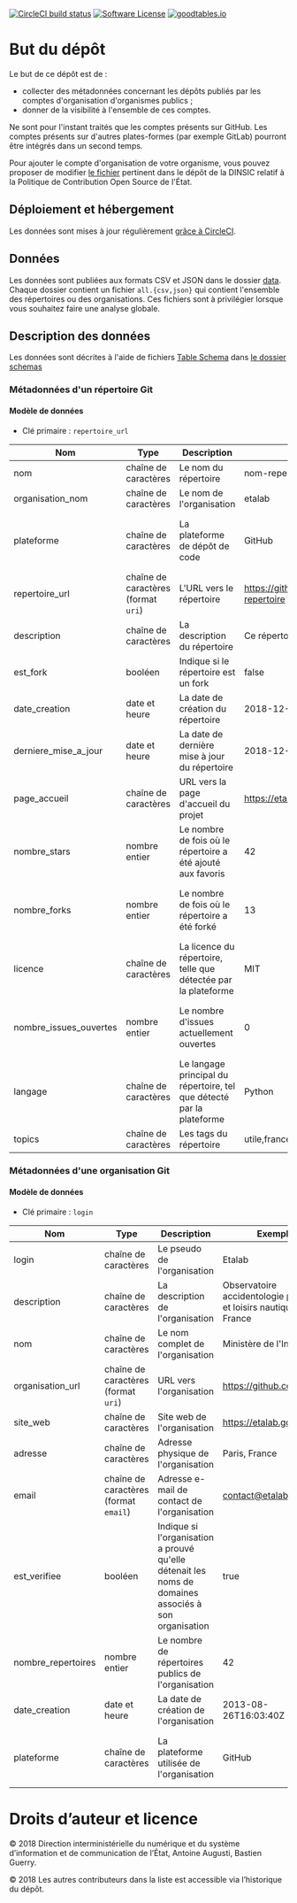 [![CircleCI build status](https://img.shields.io/circleci/project/github/etalab/data-codes-sources-fr.svg?style=flat-square)](https://circleci.com/gh/etalab/data-codes-sources-fr)
[![Software License](https://img.shields.io/badge/License-MIT-orange.svg?style=flat-square)](https://github.com/etalab/data-codes-sources-fr/blob/master/LICENSE.md)
[![goodtables.io](https://goodtables.io/badge/github/etalab/data-codes-sources-fr.svg)](https://goodtables.io/github/etalab/data-codes-sources-fr)

# But du dépôt

Le but de ce dépôt est de :
- collecter des métadonnées concernant les dépôts publiés par les comptes d'organisation d'organismes publics ;
- donner de la visibilité à l'ensemble de ces comptes.

Ne sont pour l'instant traités que les comptes présents sur GitHub. Les comptes présents sur d'autres plates-formes (par exemple GitLab) pourront être intégrés dans un second temps.

Pour ajouter le compte d'organisation de votre organisme, vous pouvez proposer de modifier [le fichier](https://github.com/DISIC/politique-de-contribution-open-source/blob/master/OrgAccounts) pertinent dans le dépôt de la DINSIC relatif à la Politique de Contribution Open Source de l'État.

## Déploiement et hébergement
Les données sont mises à jour régulièrement [grâce à CircleCI](https://circleci.com/gh/etalab/data-codes-sources-fr).

## Données
Les données sont publiées aux formats CSV et JSON dans le dossier [data](data). Chaque dossier contient un fichier `all.{csv,json}` qui contient l'ensemble des répertoires ou des organisations. Ces fichiers sont à privilégier lorsque vous souhaitez faire une analyse globale.

## Description des données
Les données sont décrites à l'aide de fichiers [Table Schema](https://frictionlessdata.io/specs/table-schema/) dans [le dossier schemas](./schemas/)

### Métadonnées d'un répertoire Git

#### Modèle de données
- Clé primaire : `repertoire_url`

|Nom|Type|Description|Exemple|Propriétés|
|-|-|-|-|-|
|nom|chaîne de caractères|Le nom du répertoire|nom-repertoire|Valeur obligatoire|
|organisation_nom|chaîne de caractères|Le nom de l'organisation|etalab|Valeur obligatoire|
|plateforme|chaîne de caractères|La plateforme de dépôt de code|GitHub|Valeur obligatoire, Valeurs autorisées : GitHub|
|repertoire_url|chaîne de caractères (format `uri`)|L'URL vers le répertoire|https://github.com/etalab/nom-repertoire|Valeur obligatoire|
|description|chaîne de caractères|La description du répertoire|Ce répertoire est utile|Valeur optionnelle|
|est_fork|booléen|Indique si le répertoire est un fork|false|Valeur obligatoire|
|date_creation|date et heure|La date de création du répertoire|2018-12-01T20:00:55Z|Valeur obligatoire|
|derniere_mise_a_jour|date et heure|La date de dernière mise à jour du répertoire|2018-12-01T20:00:55Z|Valeur obligatoire|
|page_accueil|chaîne de caractères|URL vers la page d'accueil du projet|https://etalab.gouv.fr|Valeur optionnelle|
|nombre_stars|nombre entier|Le nombre de fois où le répertoire a été ajouté aux favoris|42|Valeur obligatoire, Valeur minimale : 0|
|nombre_forks|nombre entier|Le nombre de fois où le répertoire a été forké|13|Valeur obligatoire, Valeur minimale : 0|
|licence|chaîne de caractères|La licence du répertoire, telle que détectée par la plateforme|MIT|Valeur optionnelle|
|nombre_issues_ouvertes|nombre entier|Le nombre d'issues actuellement ouvertes|0|Valeur obligatoire, Valeur minimale : 0|
|langage|chaîne de caractères|Le langage principal du répertoire, tel que détecté par la plateforme|Python|Valeur optionnelle|
|topics|chaîne de caractères|Les tags du répertoire|utile,france,opendata|Valeur optionnelle|

### Métadonnées d'une organisation Git

#### Modèle de données
- Clé primaire : `login`

|Nom|Type|Description|Exemple|Propriétés|
|-|-|-|-|-|
|login|chaîne de caractères|Le pseudo de l'organisation|Etalab|Valeur obligatoire|
|description|chaîne de caractères|La description de l'organisation|Observatoire accidentologie plaisance et loisirs nautiques France|Valeur optionnelle|
|nom|chaîne de caractères|Le nom complet de l'organisation|Ministère de l'Intérieur|Valeur optionnelle|
|organisation_url|chaîne de caractères (format `uri`)|URL vers l'organisation|https://github.com/etalab|Valeur obligatoire|
|site_web|chaîne de caractères|Site web de l'organisation|https://etalab.gouv.fr|Valeur optionnelle|
|adresse|chaîne de caractères|Adresse physique de l'organisation|Paris, France|Valeur optionnelle|
|email|chaîne de caractères (format `email`)|Adresse e-mail de contact de l'organisation|contact@etalab.gouv.fr|Valeur optionnelle|
|est_verifiee|booléen|Indique si l'organisation a prouvé qu'elle détenait les noms de domaines associés à son organisation|true|Valeur obligatoire|
|nombre_repertoires|nombre entier|Le nombre de répertoires publics de l'organisation|42|Valeur obligatoire, Valeur minimale : 0|
|date_creation|date et heure|La date de création de l'organisation|2013-08-26T16:03:40Z|Valeur obligatoire|
|plateforme|chaîne de caractères|La plateforme utilisée de l'organisation|GitHub|Valeur obligatoire, Valeurs autorisées : GitHub|

# Droits d’auteur et licence
© 2018 Direction interministérielle du numérique et du système d’information et de communication de l’État, Antoine Augusti, Bastien Guerry.

© 2018 Les autres contributeurs dans la liste est accessible via l’historique du dépôt.
